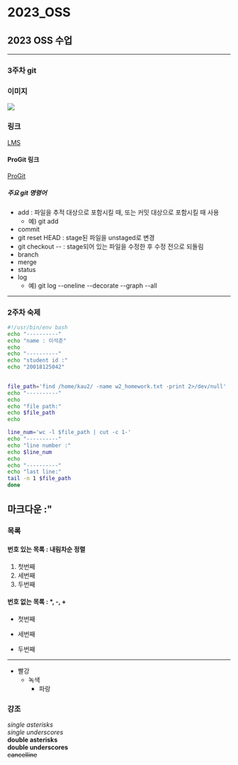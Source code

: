# 2023_OSS
## 2023 OSS 수업 

-----
### 3주차 git

### 이미지
<img src="https://user-images.githubusercontent.com/112479040/227873545-0efc72d0-a951-4134-90d7-b02d9a4ae3c5.png"> 


### 링크   
[LMS](https://lms.kau.ac.kr "항공대학교 강의관리시스템")

#### ProGit 링크
[ProGit](https://git-scm.com/book/ko/v2 "git 문서, 한국어")


##### 주요 git 명령어
* add : 파일을 추적 대상으로 포함시킬 때, 또는 커밋 대상으로 포함시킬 때 사용
    * 예) git add <file name>
* commit
* git reset HEAD <file> : stage된 파일을 unstaged로 변경
* git checkout -- <file> : stage되어 있는 파일을 수정한 후 수정 전으로 되돌림 
* branch
* merge
* status
* log
    * 예) git log --oneline --decorate --graph --all

------
### 2주차 숙제

```bash
#!/usr/bin/env bash
echo "----------"
echo "name : 이석준"
echo
echo "----------"
echo "student id :"
echo "20018125042"
   

file_path='find /home/kau2/ -name w2_homework.txt -print 2>/dev/null'
echo "----------"
echo
echo "file path:"
echo $file_path
echo

line_num='wc -l $file_path | cut -c 1-'
echo "----------"
echo "line number :"
echo $line_num
echo
echo "----------"
echo "last line:"
tail -n 1 $file_path
done
```

## 마크다운 :"
### 목록
#### 번호 있는 목록 : 내림차순 정렬
1. 첫번째
3. 세번째
2. 두번째

#### 번호 없는 목록 : *, -, +
* 첫번째
- 세번째
+ 두번째
-----
* 빨강
  * 녹색
    * 파랑

### 강조
*single asterisks*    
_single underscores_    
**double asterisks**    
__double underscores__    
~~cancelline~~   

